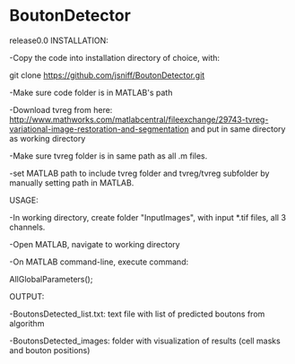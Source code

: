 BoutonDetector
==============
release0.0
INSTALLATION:

-Copy the code into installation directory of choice, with:

git clone https://github.com/jsniff/BoutonDetector.git

-Make sure code folder is in MATLAB's path

-Download tvreg from here: http://www.mathworks.com/matlabcentral/fileexchange/29743-tvreg-variational-image-restoration-and-segmentation and put in same directory as working directory

-Make sure tvreg folder is in same path as all .m files.

-set MATLAB path to include tvreg folder and tvreg/tvreg subfolder by manually setting path in MATLAB.


USAGE:

-In working directory, create folder "InputImages", with input *.tif files, all 3 channels.

-Open MATLAB, navigate to working directory

-On MATLAB command-line, execute command:

AllGlobalParameters();

OUTPUT:

-BoutonsDetected_list.txt: text file with list of predicted boutons from algorithm

-BoutonsDetected_images: folder with visualization of results (cell masks and bouton positions)







